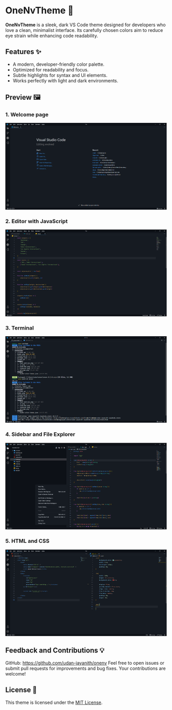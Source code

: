 # OneNvTheme 🌌

**OneNvTheme** is a sleek, dark VS Code theme designed for developers who love a clean, minimalist interface. Its carefully chosen colors aim to reduce eye strain while enhancing code readability.


## Features ✨
- A modern, developer-friendly color palette.
- Optimized for readability and focus.
- Subtle highlights for syntax and UI elements.
- Works perfectly with light and dark environments.


## Preview 🖼️
### 1. Welcome page
![Welcome page](./images/welcome.png)

### 2. Editor with JavaScript
![JavaScript](./images/js.png)

### 3. Terminal
![Terminal](./images/terminal-pre.png)

### 4. Sidebar and File Explorer
![Sidebar](./images/side-bar.png)

### 5. HTML and CSS
![html and css](./images/html-and-css.png)


## Feedback and Contributions 💡
GitHub: https://github.com/udan-jayanith/onenv
Feel free to open issues or submit pull requests for improvements and bug fixes. Your contributions are welcome!


## License 📜
This theme is licensed under the [MIT License](./LICENSE.md).
